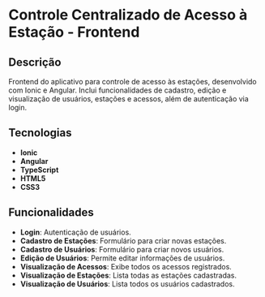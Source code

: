# Controle Centralizado de Acesso à Estação - Frontend

## Descrição
Frontend do aplicativo para controle de acesso às estações, desenvolvido com Ionic e Angular. Inclui funcionalidades de cadastro, edição e visualização de usuários, estações e acessos, além de autenticação via login.

## Tecnologias
- **Ionic**
- **Angular**
- **TypeScript**
- **HTML5**
- **CSS3**

## Funcionalidades
- **Login**: Autenticação de usuários.
- **Cadastro de Estações**: Formulário para criar novas estações.
- **Cadastro de Usuários**: Formulário para criar novos usuários.
- **Edição de Usuários**: Permite editar informações de usuários.
- **Visualização de Acessos**: Exibe todos os acessos registrados.
- **Visualização de Estações**: Lista todas as estações cadastradas.
- **Visualização de Usuários**: Lista todos os usuários cadastrados.

